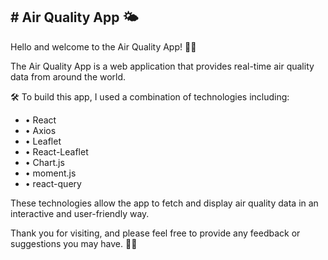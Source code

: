 <h2># Air Quality App 🌤</h2>

<p>Hello and welcome to the Air Quality App! 👋🏻</p>
The Air Quality App is a web application that provides real-time air quality data from around the world.

<p>🛠 To build this app, I used a combination of technologies including:</p>
<ul>
<li>• React </li>
<li>• Axios </li>
<li>• Leaflet </li>
<li>• React-Leaflet </li>
<li>• Chart.js </li>
<li>• moment.js</li>
<li>• react-query</li>
</ul>

<p>These technologies allow the app to fetch and display air quality data in an interactive and user-friendly way.</p>
<p>Thank you for visiting, and please feel free to provide any feedback or suggestions you may have. 🙏🏼</p>
